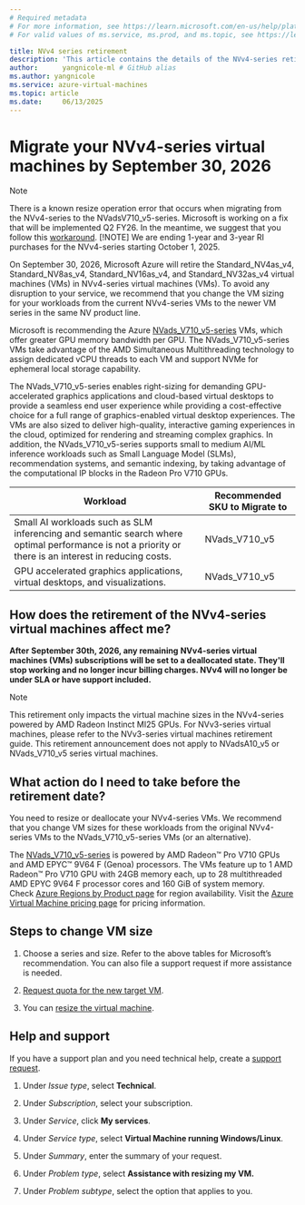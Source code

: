 ```yaml
---
# Required metadata
# For more information, see https://learn.microsoft.com/en-us/help/platform/learn-editor-add-metadata
# For valid values of ms.service, ms.prod, and ms.topic, see https://learn.microsoft.com/en-us/help/platform/metadata-taxonomies

title: NVv4 series retirement
description: 'This article contains the details of the NVv4-series retirement. '
author:      yangnicole-ml # GitHub alias
ms.author: yangnicole
ms.service: azure-virtual-machines
ms.topic: article
ms.date:     06/13/2025
---
```


# Migrate your NVv4-series virtual machines by September 30, 2026
> [!NOTE]
> There is a known resize operation error that occurs when migrating from the NVv4-series to the NVadsV710_v5-series. Microsoft is working on a fix that will be implemented Q2 FY26. In the meantime, we suggest that you follow this [workaround](https://learn.microsoft.com/en-us/azure/virtual-machines/azure-vms-no-temp-disk#how-do-i-migrate-from-a-vm-size-with-local-temp-disk-to-a-vm-size-with-no-local-temp-disk---).
> [!NOTE]
> We are ending 1-year and 3-year RI purchases for the NVv4-series starting October 1, 2025. 

On September 30, 2026, Microsoft Azure will retire the Standard_NV4as_v4, Standard_NV8as_v4, Standard_NV16as_v4, and Standard_NV32as_v4 virtual machines (VMs) in NVv4-series virtual machines (VMs). To avoid any disruption to your service, we recommend that you change the VM sizing for your workloads from the current NVv4-series VMs to the newer VM series in the same NV product line.

Microsoft is recommending the Azure [NVads_V710_v5-series](https://learn.microsoft.com/en-us/azure/virtual-machines/sizes/gpu-accelerated/nvadsv710-v5-series?tabs=sizebasic) VMs, which offer greater GPU memory bandwidth per GPU. The NVads_V710_v5-series VMs take advantage of the AMD Simultaneous Multithreading technology to assign dedicated vCPU threads to each VM and support NVMe for ephemeral local storage capability. 

The NVads_V710_v5-series enables right-sizing for demanding GPU-accelerated graphics applications and cloud-based virtual desktops to provide a seamless end user experience while providing a cost-effective choice for a full range of graphics-enabled virtual desktop experiences. The VMs are also sized to deliver high-quality, interactive gaming experiences in the cloud, optimized for rendering and streaming complex graphics. In addition, the NVads_V710_v5-series supports small to medium AI/ML inference workloads such as Small Language Model (SLMs), recommendation systems, and semantic indexing, by taking advantage of the computational IP blocks in the Radeon Pro V710 GPUs.

|Workload|Recommended SKU to Migrate to|
| -------- | -------- |
|Small AI workloads such as SLM inferencing and semantic search where optimal performance is not a priority or there is an interest in reducing costs.|NVads_V710_v5|
|GPU accelerated graphics applications, virtual desktops, and visualizations.|NVads_V710_v5|

## How does the retirement of the NVv4-series virtual machines affect me? 

__After__ __September 30th, 2026, any remaining__ __NVv4-series virtual machines (VMs) subscriptions will be set to a deallocated state. They'll stop working and no longer incur billing charges. NVv4 will no longer be under SLA or have support included.__

> [!NOTE]
> This retirement only impacts the virtual machine sizes in the NVv4-series powered by AMD Radeon Instinct MI25 GPUs. For NVv3-series virtual machines, please refer to the NVv3-series virtual machines retirement guide. This retirement announcement does not apply to NVadsA10_v5 or NVads_V710_v5 series virtual machines. 

## What action do I need to take before the retirement date? 

You need to resize or deallocate your NVv4-series VMs. We recommend that you change VM sizes for these workloads from the original NVv4-series VMs to the NVads_V710_v5-series VMs (or an alternative).

The [NVads_V710_v5-series](https://learn.microsoft.com/en-us/azure/virtual-machines/sizes/gpu-accelerated/nvadsv710-v5-series?tabs=sizebasic) is powered by AMD Radeon™ Pro V710 GPUs and AMD EPYC™ 9V64 F (Genoa) processors. The VMs feature up to 1 AMD Radeon™ Pro V710 GPU with 24GB memory each, up to 28 multithreaded AMD EPYC 9V64 F processor cores and 160 GiB of system memory. Check [Azure Regions by Product page](https://azure.microsoft.com/explore/global-infrastructure/products-by-region/) for region availability. Visit the [Azure Virtual Machine pricing page](https://azure.microsoft.com/pricing/details/virtual-machines/) for pricing information.

## Steps to change VM size

1. Choose a series and size. Refer to the above tables for Microsoft’s recommendation. You can also file a support request if more assistance is needed.

1. [Request quota for the new target VM](/azure/azure-portal/supportability/per-vm-quota-requests).

1. You can [resize the virtual machine](/azure/virtual-machines/resize-vm).

## Help and support

If you have a support plan and you need technical help, create a [support request](https://portal.azure.com/).

1. Under _Issue type_, select __Technical__.

1. Under _Subscription_, select your subscription.

1. Under _Service_, click __My services__.

1. Under _Service type_, select __Virtual Machine running Windows/Linux__.

1. Under _Summary_, enter the summary of your request.

1. Under _Problem type_, select __Assistance with resizing my VM.__

1. Under _Problem subtype_, select the option that applies to you.

